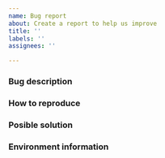 ```yaml
---
name: Bug report
about: Create a report to help us improve
title: ''
labels: ''
assignees: ''

---
```


### Bug description
<!-- Describe the issue, or paste the error encountered here -->

### How to reproduce
<!-- What are the steps to reproduce the reported issue 
```
git clone https://github.com/snuf/iomemory-vsl.git
cd iomemory-vsl
git checkout some-branch
cd root/usr/src/iomemory-vsl-3.2.16
make
** poof, broken token **
-->

### Posible solution
<!-- is a solution know? -->

### Environment information
 <!-- Information about the system the module is used on
1. Linux kernel compiled against
2. The C compiler version used
3. distribution, and version
4. Branch of iomemory-vsl that is being compiled
5. FIO device used, if applicable
   * fio-status
   * lspci -b -nn
-->
